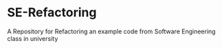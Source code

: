 # SE-Refactoring
A Repository for Refactoring an example code from Software Engineering class in university
